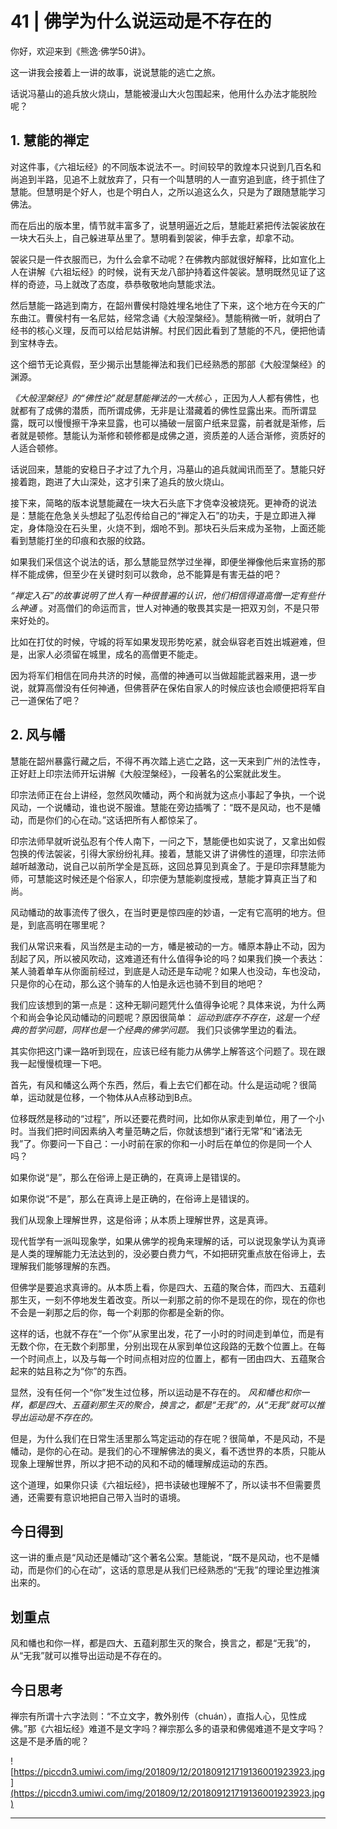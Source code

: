# 41 | 佛学为什么说运动是不存在的

你好，欢迎来到《熊逸·佛学50讲》。

这一讲我会接着上一讲的故事，说说慧能的逃亡之旅。

话说冯墓山的追兵放火烧山，慧能被漫山大火包围起来，他用什么办法才能脱险呢？

## 1. 慧能的禅定

对这件事，《六祖坛经》的不同版本说法不一。时间较早的敦煌本只说到几百名和尚追到半路，见追不上就放弃了，只有一个叫慧明的人一直穷追到底，终于抓住了慧能。但慧明是个好人，也是个明白人，之所以追这么久，只是为了跟随慧能学习佛法。

而在后出的版本里，情节就丰富多了，说慧明逼近之后，慧能赶紧把传法袈裟放在一块大石头上，自己躲进草丛里了。慧明看到袈裟，伸手去拿，却拿不动。

袈裟只是一件衣服而已，为什么会拿不动呢？在佛教内部就很好解释，比如宣化上人在讲解《六祖坛经》的时候，说有天龙八部护持着这件袈裟。慧明既然见证了这样的奇迹，马上就改了态度，恭恭敬敬地向慧能求法。

然后慧能一路逃到南方，在韶州曹侯村隐姓埋名地住了下来，这个地方在今天的广东曲江。曹侯村有一名尼姑，经常念诵《大般涅槃经》。慧能稍微一听，就明白了经书的核心义理，反而可以给尼姑讲解。村民们因此看到了慧能的不凡，便把他请到宝林寺去。

这个细节无论真假，至少揭示出慧能禅法和我们已经熟悉的那部《大般涅槃经》的渊源。

 *《大般涅槃经》的“佛性论”就是慧能禅法的一大核心* ，正因为人人都有佛性，也就都有了成佛的潜质，而所谓成佛，无非是让潜藏着的佛性显露出来。而所谓显露，既可以慢慢擦干净来显露，也可以捅破一层窗户纸来显露，前者就是渐修，后者就是顿修。慧能认为渐修和顿修都是成佛之道，资质差的人适合渐修，资质好的人适合顿修。

话说回来，慧能的安稳日子才过了九个月，冯墓山的追兵就闻讯而至了。慧能只好接着跑，跑进了大山深处，这才引来了追兵的放火烧山。

接下来，简略的版本说慧能藏在一块大石头底下才侥幸没被烧死。更神奇的说法是：慧能在危急关头想起了弘忍传给自己的“禅定入石”的功夫，于是立即进入禅定，身体隐没在石头里，火烧不到，烟呛不到。那块石头后来成为圣物，上面还能看到慧能打坐的印痕和衣服的纹路。

如果我们采信这个说法的话，那么慧能显然学过坐禅，即便坐禅像他后来宣扬的那样不能成佛，但至少在关键时刻可以救命，总不能算是有害无益的吧？

 *“禅定入石”的故事说明了世人有一种很普遍的认识，他们相信得道高僧一定有些什么神通* 。对高僧们的命运而言，世人对神通的敬畏其实是一把双刃剑，不是只带来好处的。

比如在打仗的时候，守城的将军如果发现形势吃紧，就会纵容老百姓出城避难，但是，出家人必须留在城里，成名的高僧更不能走。

因为将军们相信在同舟共济的时候，高僧的神通可以当做超能武器来用，退一步说，就算高僧没有任何神通，但佛菩萨在保佑自家人的时候应该也会顺便把将军自己一道保佑了吧？

## 2. 风与幡

慧能在韶州暴露行藏之后，不得不再次踏上逃亡之路，这一天来到广州的法性寺，正好赶上印宗法师开坛讲解《大般涅槃经》，一段著名的公案就此发生。

印宗法师正在台上讲经，忽然风吹幡动，两个和尚就为这点小事起了争执，一个说风动，一个说幡动，谁也说不服谁。慧能在旁边插嘴了：“既不是风动，也不是幡动，而是你们的心在动。”这话把所有人都惊呆了。

印宗法师早就听说弘忍有个传人南下，一问之下，慧能便也如实说了，又拿出如假包换的传法袈裟，引得大家纷纷礼拜。接着，慧能又讲了讲佛性的道理，印宗法师越听越激动，说自己以前所学全是瓦砾，这回总算见到真金了。于是印宗拜慧能为师，可慧能这时候还是个俗家人，印宗便为慧能剃度授戒，慧能才算真正当了和尚。

风动幡动的故事流传了很久，在当时更是惊四座的妙语，一定有它高明的地方。但是，到底高明在哪里呢？

我们从常识来看，风当然是主动的一方，幡是被动的一方。幡原本静止不动，因为刮起了风，所以被风吹动，这难道还有什么值得争论的吗？如果我们换一个表达：某人骑着单车从你面前经过，到底是人动还是车动呢？如果人也没动，车也没动，只是你的心在动，那么这个骑车的人怕是永远也骑不到目的地吧？

我们应该想到的第一点是：这种无聊问题凭什么值得争论呢？具体来说，为什么两个和尚会争论风动幡动的问题呢？原因很简单： *运动到底存不存在，这是一个经典的哲学问题，同样也是一个经典的佛学问题。* 我们只谈佛学里边的看法。

其实你把这门课一路听到现在，应该已经有能力从佛学上解答这个问题了。现在跟我一起慢慢梳理一下吧。

首先，有风和幡这么两个东西，然后，看上去它们都在动。什么是运动呢？很简单，运动就是位移，一个物体从A点移动到B点。

位移既然是移动的“过程”，所以还要花费时间，比如你从家走到单位，用了一个小时。当我们把时间因素纳入考量范畴之后，你就该想到“诸行无常”和“诸法无我”了。你要问一下自己：一小时前在家的你和一小时后在单位的你是同一个人吗？

如果你说“是”，那么在俗谛上是正确的，在真谛上是错误的。

如果你说“不是”，那么在真谛上是正确的，在俗谛上是错误的。

我们从现象上理解世界，这是俗谛；从本质上理解世界，这是真谛。

现代哲学有一派叫现象学，如果从佛学的视角来理解的话，可以说现象学认为真谛是人类的理解能力无法达到的，没必要白费力气，不如把研究重点放在俗谛上，去理解我们能够理解的东西。

但佛学是要追求真谛的。从本质上看，你是四大、五蕴的聚合体，而四大、五蕴刹那生灭，一刻不停地发生着改变。所以一刹那之前的你不是现在的你，现在的你也不会是一刹那之后的你，每一个刹那的你都是全新的你。

这样的话，也就不存在“一个你”从家里出发，花了一小时的时间走到单位，而是有无数个你，在无数个刹那里，分别出现在从家到单位这段路的无数个位置上。在每一个时间点上，以及与每一个时间点相对应的位置上，都有一团由四大、五蕴聚合起来的姑且称之为“你”的东西。

显然，没有任何一个“你”发生过位移，所以运动是不存在的。 *风和幡也和你一样，都是四大、五蕴刹那生灭的聚合，换言之，都是“无我”的，从“无我”就可以推导出运动是不存在的。*

但是，为什么我们在日常生活里那么笃定运动的存在呢？很简单，不是风动，不是幡动，是你的心在动。是我们的心不理解佛法的奥义，看不透世界的本质，只能从现象上理解世界，所以才把不动的风和不动的幡理解成运动的东西。

这个道理，如果你只读《六祖坛经》，把书读破也理解不了，所以读书不但需要贯通，还需要有意识地把自己带入当时的语境。

## 今日得到

这一讲的重点是“风动还是幡动”这个著名公案。慧能说，“既不是风动，也不是幡动，而是你们的心在动”，这话的意思是从我们已经熟悉的“无我”的理论里边推演出来的。

## 划重点

风和幡也和你一样，都是四大、五蕴刹那生灭的聚合，换言之，都是“无我”的，从“无我”就可以推导出运动是不存在的。

## 今日思考

禅宗有所谓十六字法则：“不立文字，教外别传（chuán），直指人心，见性成佛。”那《六祖坛经》难道不是文字吗？禅宗那么多的语录和佛偈难道不是文字吗？这是不是矛盾的呢？

![https://piccdn3.umiwi.com/img/201809/12/201809121719136001923923.jpg](https://piccdn3.umiwi.com/img/201809/12/201809121719136001923923.jpg)

---

